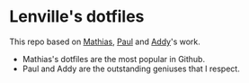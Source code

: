 Lenville's dotfiles
========

This repo based on [Mathias](https://github.com/mathiasbynens/dotfiles), [Paul](https://github.com/paulirish/dotfiles) and [Addy](https://github.com/addyosmani/dotfiles)'s work.

 - Mathias's dotfiles are the most popular in Github.
 - Paul and Addy are the outstanding geniuses that I respect.